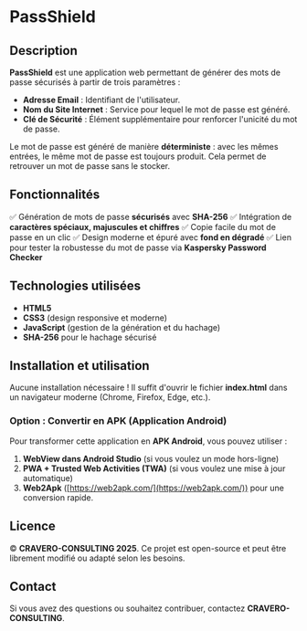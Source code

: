 # PassShield

## Description
**PassShield** est une application web permettant de générer des mots de passe sécurisés à partir de trois paramètres :
- **Adresse Email** : Identifiant de l'utilisateur.
- **Nom du Site Internet** : Service pour lequel le mot de passe est généré.
- **Clé de Sécurité** : Élément supplémentaire pour renforcer l'unicité du mot de passe.

Le mot de passe est généré de manière **déterministe** : avec les mêmes entrées, le même mot de passe est toujours produit. Cela permet de retrouver un mot de passe sans le stocker.

## Fonctionnalités
✅ Génération de mots de passe **sécurisés** avec **SHA-256**
✅ Intégration de **caractères spéciaux, majuscules et chiffres**
✅ Copie facile du mot de passe en un clic
✅ Design moderne et épuré avec **fond en dégradé**
✅ Lien pour tester la robustesse du mot de passe via **Kaspersky Password Checker**

## Technologies utilisées
- **HTML5**
- **CSS3** (design responsive et moderne)
- **JavaScript** (gestion de la génération et du hachage)
- **SHA-256** pour le hachage sécurisé

## Installation et utilisation
Aucune installation nécessaire ! Il suffit d'ouvrir le fichier **index.html** dans un navigateur moderne (Chrome, Firefox, Edge, etc.).

### Option : Convertir en APK (Application Android)
Pour transformer cette application en **APK Android**, vous pouvez utiliser :
1. **WebView dans Android Studio** (si vous voulez un mode hors-ligne)
2. **PWA + Trusted Web Activities (TWA)** (si vous voulez une mise à jour automatique)
3. **Web2Apk** ([https://web2apk.com/](https://web2apk.com/)) pour une conversion rapide.

## Licence
© **CRAVERO-CONSULTING 2025**. Ce projet est open-source et peut être librement modifié ou adapté selon les besoins.

## Contact
Si vous avez des questions ou souhaitez contribuer, contactez **CRAVERO-CONSULTING**.

